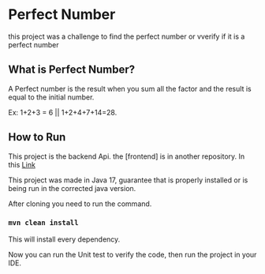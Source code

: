 # Perfect Number

this project was a challenge to find the perfect number or vverify if it is a perfect number

## What is Perfect Number?

A Perfect number is the result when you sum all the factor and the result is equal to the initial number.

Ex: 1+2+3 = 6 || 1+2+4+7+14=28.

## How to Run

This project is the backend Api. the [frontend] is in another repository. In this [Link](https://github.com/S0NES/perfect-number-front)

This project was made in Java 17, guarantee that is properly installed or is being run in the corrected java version.

After cloning you need to run the command.

### `mvn clean install`

This will install every dependency.

Now you can run the Unit test to verify the code, then run the project in your IDE.

